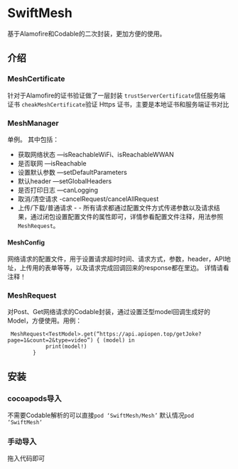 # SwiftMesh
基于Alamofire和Codable的二次封装，更加方便的使用。
## 介绍
### MeshCertificate
针对于Alamofire的证书验证做了一层封装
`trustServerCertificate`信任服务端证书
`cheakMeshCertificate`验证 Https 证书，主要是本地证书和服务端证书对比
### MeshManager
单例。
其中包括：
* 获取网络状态    —isReachableWiFi、isReachableWWAN
* 是否联网      —isReachable
* 设置默认参数     —setDefaultParameters
* 默认header     —setGlobalHeaders
* 是否打印日志     —canLogging
* 取消/清空请求     -cancelRequest/cancelAllRequest
* 上传/下载/普通请求   - - 所有请求都通过配置文件方式传递参数以及请求结果，通过闭包设置配置文件的属性即可，详情参看配置文件注释，用法参照`MeshRequest`。
#### MeshConfig
网络请求的配置文件，用于设置请求超时时间、请求方式，参数，header，API地址，上传用的表单等等，以及请求完成回调回来的response都在里边。
详情请看注释！
### MeshRequest
对Post、Get网络请求的Codable封装，通过设置泛型model回调生成好的Model，方便使用。用例：
```
 MeshRequest<TestModel>.get(“https://api.apiopen.top/getJoke?page=1&count=2&type=video”) { (model) in
            print(model!)
        }
```

##  安装
### cocoapods导入
不需要Codable解析的可以直接`pod ‘SwiftMesh/Mesh’`
默认情况`pod ‘SwiftMesh‘`
### 手动导入
拖入代码即可
